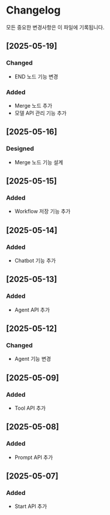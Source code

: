 # Changelog

모든 중요한 변경사항은 이 파일에 기록됩니다.

## [2025-05-19]
### Changed
- END 노드 기능 변경

### Added
- Merge 노드 추가
- 모델 API 관리 기능 추가

## [2025-05-16]
### Designed
- Merge 노드 기능 설계

## [2025-05-15]
### Added
- Workflow 저장 기능 추가

## [2025-05-14]
### Added
- Chatbot 기능 추가

## [2025-05-13]
### Added
- Agent API 추가

## [2025-05-12]
### Changed
- Agent 기능 변경

## [2025-05-09]
### Added
- Tool API 추가

## [2025-05-08]
### Added
- Prompt API 추가

## [2025-05-07]
### Added
- Start API 추가